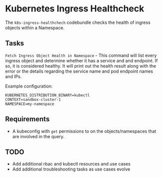 # Kubernetes Ingress Healthcheck
The `k8s-ingress-healthchech` codebundle checks the health of ingress objects within a Namespace. 

## Tasks
`Fetch Ingress Object Health in Namespace` - This command will list every ingress object and determine whether it has a service and and endpoint. If so, it is considered healthy. It will print out the health result along with the error or the details regarding the service name and pod endpoint names and IPs. 

Example configuration: 
```
KUBERNETES_DISTRIBUTION_BINARY=kubectl
CONTEXT=sandbox-cluster-1
NAMESPACE=my-namespace
```

## Requirements
- A kubeconfig with `get` permissions to on the objects/namespaces that are involved in the query.


## TODO
- Add additional rbac and kubectl resources and use cases
- Add additional troubleshooting tasks as use cases evolve